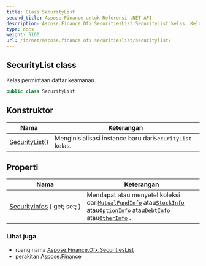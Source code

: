 ```yaml
---
title: Class SecurityList
second_title: Aspose.Finance untuk Referensi .NET API
description: Aspose.Finance.Ofx.SecuritiesList.SecurityList kelas. Kelas permintaan daftar keamanan.
type: docs
weight: 5160
url: /id/net/aspose.finance.ofx.securitieslist/securitylist/
---
```

## SecurityList class

Kelas permintaan daftar keamanan.

```csharp
public class SecurityList
```

## Konstruktor

| Nama | Keterangan |
| --- | --- |
| [SecurityList](securitylist/)() | Menginisialisasi instance baru dari`SecurityList` kelas. |

## Properti

| Nama | Keterangan |
| --- | --- |
| [SecurityInfos](../../aspose.finance.ofx.securitieslist/securitylist/securityinfos/) { get; set; } | Mendapat atau menyetel koleksi dari[`MutualFundInfo`](../mutualfundinfo/) atau[`StockInfo`](../stockinfo/) atau[`OptionInfo`](../optioninfo/) atau[`DebtInfo`](../debtinfo/) atau[`OtherInfo`](../otherinfo/) . |

### Lihat juga

* ruang nama [Aspose.Finance.Ofx.SecuritiesList](../../aspose.finance.ofx.securitieslist/)
* perakitan [Aspose.Finance](../../)


